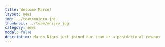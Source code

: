 ```yaml
---
title: Welcome Marco!
layout: news
img: ../team/mnigro.jpg
thumbnail: ../team/mnigro.jpg
category: news
modal: false
description: Marco Nigro just joined our team as a postdoctoral researcher! More about him in the Team section below.
---
```

